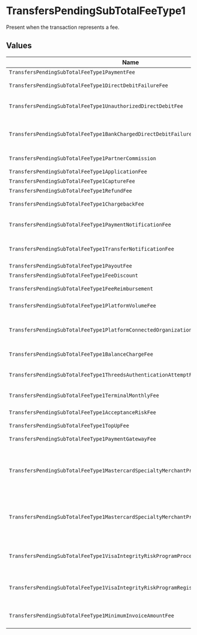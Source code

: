 # TransfersPendingSubTotalFeeType1

Present when the transaction represents a fee.


## Values

| Name                                                                                | Value                                                                               |
| ----------------------------------------------------------------------------------- | ----------------------------------------------------------------------------------- |
| `TransfersPendingSubTotalFeeType1PaymentFee`                                        | payment-fee                                                                         |
| `TransfersPendingSubTotalFeeType1DirectDebitFailureFee`                             | direct-debit-failure-fee                                                            |
| `TransfersPendingSubTotalFeeType1UnauthorizedDirectDebitFee`                        | unauthorized-direct-debit-fee                                                       |
| `TransfersPendingSubTotalFeeType1BankChargedDirectDebitFailureFee`                  | bank-charged-direct-debit-failure-fee                                               |
| `TransfersPendingSubTotalFeeType1PartnerCommission`                                 | partner-commission                                                                  |
| `TransfersPendingSubTotalFeeType1ApplicationFee`                                    | application-fee                                                                     |
| `TransfersPendingSubTotalFeeType1CaptureFee`                                        | capture-fee                                                                         |
| `TransfersPendingSubTotalFeeType1RefundFee`                                         | refund-fee                                                                          |
| `TransfersPendingSubTotalFeeType1ChargebackFee`                                     | chargeback-fee                                                                      |
| `TransfersPendingSubTotalFeeType1PaymentNotificationFee`                            | payment-notification-fee                                                            |
| `TransfersPendingSubTotalFeeType1TransferNotificationFee`                           | transfer-notification-fee                                                           |
| `TransfersPendingSubTotalFeeType1PayoutFee`                                         | payout-fee                                                                          |
| `TransfersPendingSubTotalFeeType1FeeDiscount`                                       | fee-discount                                                                        |
| `TransfersPendingSubTotalFeeType1FeeReimbursement`                                  | fee-reimbursement                                                                   |
| `TransfersPendingSubTotalFeeType1PlatformVolumeFee`                                 | platform-volume-fee                                                                 |
| `TransfersPendingSubTotalFeeType1PlatformConnectedOrganizationsFee`                 | platform-connected-organizations-fee                                                |
| `TransfersPendingSubTotalFeeType1BalanceChargeFee`                                  | balance-charge-fee                                                                  |
| `TransfersPendingSubTotalFeeType1ThreedsAuthenticationAttemptFee`                   | 3ds-authentication-attempt-fee                                                      |
| `TransfersPendingSubTotalFeeType1TerminalMonthlyFee`                                | terminal-monthly-fee                                                                |
| `TransfersPendingSubTotalFeeType1AcceptanceRiskFee`                                 | acceptance-risk-fee                                                                 |
| `TransfersPendingSubTotalFeeType1TopUpFee`                                          | top-up-fee                                                                          |
| `TransfersPendingSubTotalFeeType1PaymentGatewayFee`                                 | payment-gateway-fee                                                                 |
| `TransfersPendingSubTotalFeeType1MastercardSpecialtyMerchantProgramProcessingFee`   | mastercard-specialty-merchant-program-processing-fee                                |
| `TransfersPendingSubTotalFeeType1MastercardSpecialtyMerchantProgramRegistrationFee` | mastercard-specialty-merchant-program-registration-fee                              |
| `TransfersPendingSubTotalFeeType1VisaIntegrityRiskProgramProcessingFee`             | visa-integrity-risk-program-processing-fee                                          |
| `TransfersPendingSubTotalFeeType1VisaIntegrityRiskProgramRegistrationFee`           | visa-integrity-risk-program-registration-fee                                        |
| `TransfersPendingSubTotalFeeType1MinimumInvoiceAmountFee`                           | minimum-invoice-amount-fee                                                          |
